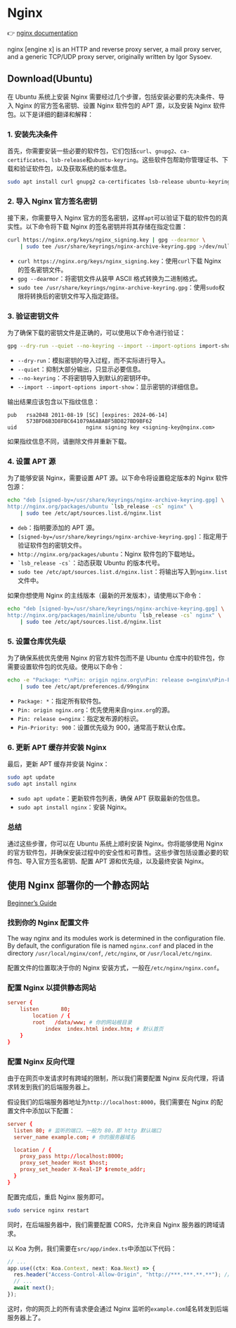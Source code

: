 # Nginx

👉 [nginx documentation](https://nginx.org/en/docs/)

nginx [engine x] is an HTTP and reverse proxy server, a mail proxy server, and a generic TCP/UDP proxy server, originally written by Igor Sysoev.

## Download(Ubuntu)

在 Ubuntu 系统上安装 Nginx 需要经过几个步骤，包括安装必要的先决条件、导入 Nginx 的官方签名密钥、设置 Nginx 软件包的 APT 源，以及安装 Nginx 软件包。以下是详细的翻译和解释：

### 1. 安装先决条件

首先，你需要安装一些必要的软件包，它们包括`curl`、`gnupg2`、`ca-certificates`、`lsb-release`和`ubuntu-keyring`。这些软件包帮助你管理证书、下载和验证软件包，以及获取系统的版本信息。

```bash
sudo apt install curl gnupg2 ca-certificates lsb-release ubuntu-keyring
```

### 2. 导入 Nginx 官方签名密钥

接下来，你需要导入 Nginx 官方的签名密钥，这样`apt`可以验证下载的软件包的真实性。以下命令将下载 Nginx 的签名密钥并将其存储在指定位置：

```bash
curl https://nginx.org/keys/nginx_signing.key | gpg --dearmor \
    | sudo tee /usr/share/keyrings/nginx-archive-keyring.gpg >/dev/null
```

- `curl https://nginx.org/keys/nginx_signing.key`：使用`curl`下载 Nginx 的签名密钥文件。
- `gpg --dearmor`：将密钥文件从装甲 ASCII 格式转换为二进制格式。
- `sudo tee /usr/share/keyrings/nginx-archive-keyring.gpg`：使用`sudo`权限将转换后的密钥文件写入指定路径。

### 3. 验证密钥文件

为了确保下载的密钥文件是正确的，可以使用以下命令进行验证：

```bash
gpg --dry-run --quiet --no-keyring --import --import-options import-show /usr/share/keyrings/nginx-archive-keyring.gpg
```

- `--dry-run`：模拟密钥的导入过程，而不实际进行导入。
- `--quiet`：抑制大部分输出，只显示必要信息。
- `--no-keyring`：不将密钥导入到默认的密钥环中。
- `--import --import-options import-show`：显示密钥的详细信息。

输出结果应该包含以下指纹信息：

```plaintext
pub   rsa2048 2011-08-19 [SC] [expires: 2024-06-14]
      573BFD6B3D8FBC641079A6ABABF5BD827BD9BF62
uid                      nginx signing key <signing-key@nginx.com>
```

如果指纹信息不同，请删除文件并重新下载。

### 4. 设置 APT 源

为了能够安装 Nginx，需要设置 APT 源。以下命令将设置稳定版本的 Nginx 软件包源：

```bash
echo "deb [signed-by=/usr/share/keyrings/nginx-archive-keyring.gpg] \
http://nginx.org/packages/ubuntu `lsb_release -cs` nginx" \
    | sudo tee /etc/apt/sources.list.d/nginx.list
```

- `deb`：指明要添加的 APT 源。
- `[signed-by=/usr/share/keyrings/nginx-archive-keyring.gpg]`：指定用于验证软件包的密钥文件。
- `http://nginx.org/packages/ubuntu`：Nginx 软件包的下载地址。
- `` `lsb_release -cs` ``：动态获取 Ubuntu 的版本代号。
- `sudo tee /etc/apt/sources.list.d/nginx.list`：将输出写入到`nginx.list`文件中。

如果你想使用 Nginx 的主线版本（最新的开发版本），请使用以下命令：

```bash
echo "deb [signed-by=/usr/share/keyrings/nginx-archive-keyring.gpg] \
http://nginx.org/packages/mainline/ubuntu `lsb_release -cs` nginx" \
    | sudo tee /etc/apt/sources.list.d/nginx.list
```

### 5. 设置仓库优先级

为了确保系统优先使用 Nginx 的官方软件包而不是 Ubuntu 仓库中的软件包，你需要设置软件包的优先级。使用以下命令：

```bash
echo -e "Package: *\nPin: origin nginx.org\nPin: release o=nginx\nPin-Priority: 900\n" \
    | sudo tee /etc/apt/preferences.d/99nginx
```

- `Package: *`：指定所有软件包。
- `Pin: origin nginx.org`：优先使用来自`nginx.org`的源。
- `Pin: release o=nginx`：指定发布源的标识。
- `Pin-Priority: 900`：设置优先级为 900，通常高于默认仓库。

### 6. 更新 APT 缓存并安装 Nginx

最后，更新 APT 缓存并安装 Nginx：

```bash
sudo apt update
sudo apt install nginx
```

- `sudo apt update`：更新软件包列表，确保 APT 获取最新的包信息。
- `sudo apt install nginx`：安装 Nginx。

### 总结

通过这些步骤，你可以在 Ubuntu 系统上顺利安装 Nginx。你将能够使用 Nginx 的官方软件包，并确保安装过程中的安全性和可靠性。这些步骤包括设置必要的软件包、导入官方签名密钥、配置 APT 源和优先级，以及最终安装 Nginx。

## 使用 Nginx 部署你的一个静态网站

[Beginner’s Guide](https://nginx.org/en/docs/beginners_guide.html)

### 找到你的 Nginx 配置文件

The way nginx and its modules work is determined in the configuration file. By default, the configuration file is named `nginx.conf` and placed in the directory `/usr/local/nginx/conf`, `/etc/nginx`, or `/usr/local/etc/nginx`.

配置文件的位置取决于你的 Nginx 安装方式，一般在`/etc/nginx/nginx.conf`。

### 配置 Nginx 以提供静态网站

```conf
server {
    listen       80;
 	 	location / {
        root   /data/www; # 你的网站根目录
   			index  index.html index.htm; # 默认首页
    }
}
```

### 配置 Nginx 反向代理

由于在网页中发请求时有跨域的限制，所以我们需要配置 Nginx 反向代理，将请求转发到我们的后端服务器上。

假设我们的后端服务器地址为`http://localhost:8000`，我们需要在 Nginx 的配置文件中添加以下配置：

```conf
server {
  listen 80; # 监听的端口，一般为 80，即 http 默认端口
  server_name example.com; # 你的服务器域名

  location / {
    proxy_pass http://localhost:8000;
    proxy_set_header Host $host;
    proxy_set_header X-Real-IP $remote_addr;
  }
}
```

配置完成后，重启 Nginx 服务即可。

```bash
sudo service nginx restart
```

同时，在后端服务器中，我们需要配置 CORS，允许来自 Nginx 服务器的跨域请求。

以 Koa 为例，我们需要在`src/app/index.ts`中添加以下代码：

```ts
// ...
app.use((ctx: Koa.Context, next: Koa.Next) => {
  res.header("Access-Control-Allow-Origin", "http://***.***.**.**"); // 你的服务器 IP
  // ...
  await next();
});
```

这时，你的网页上的所有请求便会通过 Nginx 监听的`example.com`域名转发到后端服务器上了。
